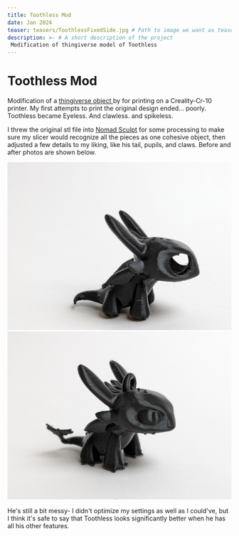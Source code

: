 ```yaml
---
title: Toothless Mod
date: Jan 2024
teaser: teasers/ToothlessFixedSide.jpg # Path to image we want as teaser for this post, stored in `/static`
description: >- # A short description of the project
 Modification of thingiverse model of Toothless
---
```


# Toothless Mod 

Modification of a <a href="https://www.thingiverse.com/thing:3258780"> thingiverse object </a> by for printing on a Creality-Cr-10 printer. My first attempts to print the original design ended... poorly. Toothless became Eyeless. And clawless. and spikeless. 

I threw the original stl file into <a href="https://nomadsculpt.com/">Nomad Sculpt</a> for some processing to make sure my slicer would recognize all the pieces as one cohesive object, then adjusted a few details to my liking, like his tail, pupils, and claws. Before and after photos are shown below. 

<img src="./ToothlessEyelessSide.jpg" alt="Eyeless Toothless, side view"/>
<img src="./ToothlessFixedSide.jpg" alt="Fixed Toothless, side view"/>

He's still a bit messy- I didn't optimize my settings as well as I could've, but I think it's safe to say that Toothless looks significantly better when he has all his other features. 

<!-- Insert hyperlinks with ahref -->

<!-- 
**BOLD FONT**
*ITALIC FONT*

``` python
print("HELLO KARISSA")
```
 -->
